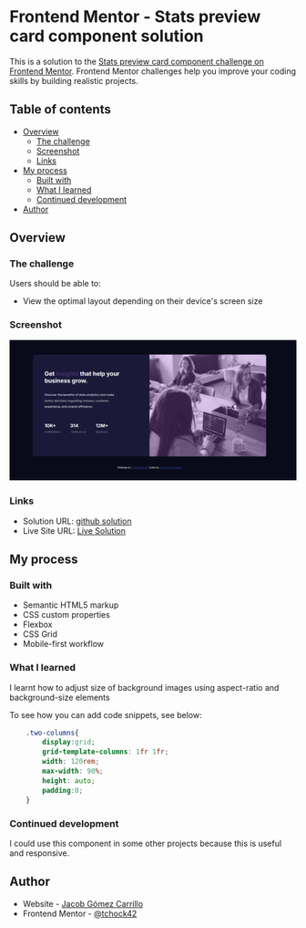 # Frontend Mentor - Stats preview card component solution

This is a solution to the [Stats preview card component challenge on Frontend Mentor](https://www.frontendmentor.io/challenges/stats-preview-card-component-8JqbgoU62). Frontend Mentor challenges help you improve your coding skills by building realistic projects. 

## Table of contents

- [Overview](#overview)
  - [The challenge](#the-challenge)
  - [Screenshot](#screenshot)
  - [Links](#links)
- [My process](#my-process)
  - [Built with](#built-with)
  - [What I learned](#what-i-learned)
  - [Continued development](#continued-development)
- [Author](#author)



## Overview

### The challenge

Users should be able to:

- View the optimal layout depending on their device's screen size

### Screenshot

![](./screenshot.png)

### Links

- Solution URL: [github solution](https://github.com/tchock42/stats-preview-card-component-main)
- Live Site URL: [Live Solution](https://stats-preview-card-component-jgc.netlify.app/)

## My process

### Built with

- Semantic HTML5 markup
- CSS custom properties
- Flexbox
- CSS Grid
- Mobile-first workflow

### What I learned

I learnt how to adjust size of background images using aspect-ratio and background-size elements

To see how you can add code snippets, see below:

```css
    .two-columns{
        display:grid;
        grid-template-columns: 1fr 1fr;
        width: 120rem;
        max-width: 90%;
        height: auto;
        padding:0;
    }
```


### Continued development

I could use this component in some other projects because this is useful and responsive.


## Author

- Website - [Jacob Gómez Carrillo](https://www.your-site.com)
- Frontend Mentor - [@tchock42](https://www.frontendmentor.io/profile/tchock42)

